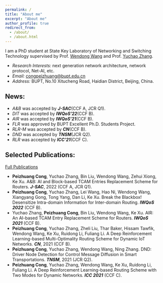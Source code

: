 ```yaml
---
permalink: /
title: "About me"
excerpt: "About me"
author_profile: true
redirect_from: 
  - /about/
  - /about.html
---
```


  I am a PhD student at State Key Laboratory of Networking and Switching Technology supervised by Prof. [Wendong Wang](https://int.bupt.edu.cn/content/content.php?p=6_16_116) and Prof. [Yuchao Zhang](http://yuchaozhang.weebly.com/). 
- *Research Interests:* next generation network architecture, network protocol, Net-AI, etc.
- *Email:* congpeizhuang@bupt.edu.cn
- *Address:* BUPT, No.10 Xitucheng Road, Haidian District, Beijing, China.


## News:
- *A&B* was accepted by ***J-SAC***(CCF A, JCR Q1).
- *DIT* was accepted by ***IWQoS'22***(CCF B).
- *AIR* was accepted by ***IWQoS'21***(CCF B).
- *FLR* was approved by BUPT Excellent Ph.D. Students Project.
- *RLR-M* was accepted by ***CN***(CCF B).
- *DND* was accepted by ***TNSM***(JCR Q2).
- *RLR* was accepted by ***ICC'21***(CCF C).


## Selected Publications:
[Full Publications](/publications/)
- **Peizhuang Cong**, Yuchao Zhang, Bin Liu, Wendong Wang, Zehui Xiong, Ke Xu. A&B: AI and Block-based TCAM Entries Replacement Scheme for Routers. ***J-SAC***, 2022 (CCF A, JCR Q1).
- **Peizhuang Cong**, Yuchao Zhang, Lei Wang,  Hao Ni, Wendong Wang, Xiangyang Gong, Tong Yang, Dan Li, Ke Xu. Break the Blackbox! Desensitize Intra-domain Information for Inter-domain Routing. ***IWQoS 2022*** (CCF B).
- Yuchao Zhang, **Peizhuang Cong**, Bin Liu, Wendong Wang, Ke Xu. AIR: An AI-based TCAM Entry Replacement Scheme for Routers. ***IWQoS 2021*** (CCF B).
- **Peizhuang Cong**, Yuchao Zhang, Zheli Liu, Thar Baker, Hissam Tawfik, Wendong Wang, Ke Xu, Ruidong Li, Fuliang Li. A Deep Reinforcement Learning-based Multi-Optimality Routing Scheme for Dynamic IoT Networks. ***CN***, 2021 (CCF B).
- **Peizhuang Cong**, Yuchao Zhang, Wendong Wang, Ning Zhang. DND: Driver Node Detection for Control Message Diffusion in Smart Transportations. ***TNSM***, 2021 (JCR Q2).
- **Peizhuang Cong**, Yuchao Zhang, Wendong Wang, Ke Xu, Ruidong Li, Fuliang Li. A Deep Reinforcement Learning-based Routing Scheme with Two Modes for Dynamic Networks. ***ICC 2021*** (CCF C).
